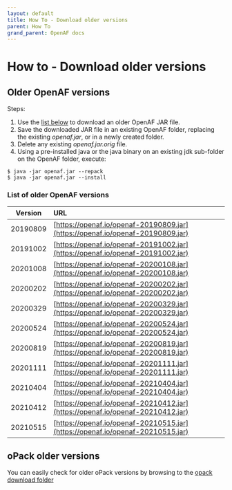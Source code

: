 ```yaml
---
layout: default
title: How To - Download older versions
parent: How To
grand_parent: OpenAF docs
---
```


# How to - Download older versions

## Older OpenAF versions

Steps:

1. Use the [list below](#list-of-older-openaf-versions) to download an older OpenAF JAR file.
2. Save the downloaded JAR file in an existing OpenAF folder, replacing the existing _openaf.jar_, or in a newly created folder.
3. Delete any existing _openaf.jar.orig_ file.
4. Using a pre-installed java or the java binary on an existing jdk sub-folder on the OpenAF folder, execute: 
````
$ java -jar openaf.jar --repack 
$ java -jar openaf.jar --install
````

### List of older OpenAF versions

| Version | URL |
|---------|:----|
| 20190809 | [https://openaf.io/openaf-20190809.jar](https://openaf.io/openaf-20190809.jar) |
| 20191002 | [https://openaf.io/openaf-20191002.jar](https://openaf.io/openaf-20191002.jar) |
| 20201008 | [https://openaf.io/openaf-20200108.jar](https://openaf.io/openaf-20200108.jar) |
| 20200202 | [https://openaf.io/openaf-20200202.jar](https://openaf.io/openaf-20200202.jar) |
| 20200329 | [https://openaf.io/openaf-20200329.jar](https://openaf.io/openaf-20200329.jar) |
| 20200524 | [https://openaf.io/openaf-20200524.jar](https://openaf.io/openaf-20200524.jar) |
| 20200819 | [https://openaf.io/openaf-20200819.jar](https://openaf.io/openaf-20200819.jar) |
| 20201111 | [https://openaf.io/openaf-20201111.jar](https://openaf.io/openaf-20201111.jar) |
| 20210404 | [https://openaf.io/openaf-20210404.jar](https://openaf.io/openaf-20210404.jar) |
| 20210412 | [https://openaf.io/openaf-20210412.jar](https://openaf.io/openaf-20210412.jar) |
| 20210515 | [https://openaf.io/openaf-20210515.jar](https://openaf.io/openaf-20210515.jar) |

## oPack older versions

You can easily check for older oPack versions by browsing to the [opack download folder](https://openaf.io/opacks)